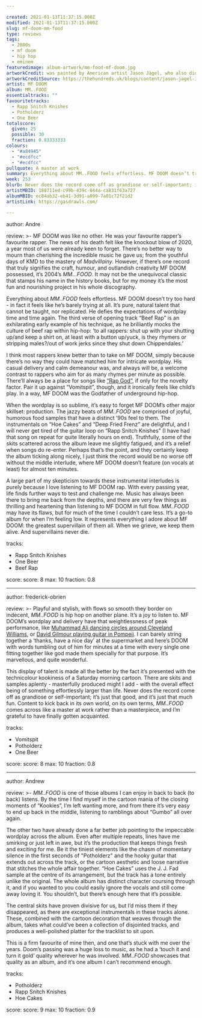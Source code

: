 ```yaml
---

created: 2021-01-13T11:37:15.000Z
modified: 2021-01-13T11:37:15.000Z
slug: mf-doom-mm-food
type: reviews
tags:
  - 2000s
  - mf doom
  - hip hop
  - eminem
featuredimage: album-artwork/mm-food-mf-doom.jpg
artworkCredit: was painted by American artist Jason Jägel, who also did the “Hoe Cakes” single cover.
artworkCreditSource: https://thehundreds.uk/blogs/content/jason-jagel-interview/
artist: MF DOOM
album: MM..FOOD
essentialtracks: ""
favouritetracks:
  - Rapp Snitch Knishes
  - Potholderz
  - One Beer
totalscore:
  given: 25
  possible: 30
  fraction: 0.83333333
colours:
  - "#a84945"
  - "#ecdfcc"
  - "#ecdfcc"
pullquote: A master at work
summary: Everything about MM..FOOD feels effortless. MF DOOM doesn’t try too hard - in fact it feels like he’s barely trying at all. It’s pure, natural talent that cannot be taught, nor replicated. He defies the expectations of wordplay time and time again.
week: 253
blurb: Never does the record come off as grandiose or self-important; it’s just that good, and it’s just that much fun. Not a masterpiece, but a master at work.
artistMBID: 188711ed-c99b-439c-844a-ca831f63a727
albumMBID: ec84ab32-eb41-3d91-a099-7a01c72f21d2
artistLink: https://gasdrawls.com/

---
```


author: Andre

review: >-
  MF DOOM was like no other. He was your favourite rapper’s favourite rapper. The news of his death felt like the knockout blow of 2020, a year most of us were already keen to forget. There’s no better way to mourn than cherishing the incredible music he gave us; from the youthful days of KMD to the mastery of *Madvillainy*. However, if there’s one record that truly signifies the craft, humour, and outlandish creativity MF DOOM possessed, it’s 2004’s *MM...FOOD*. It may not be the unequivocal classic that stamps his name in the history books, but for my money it’s the most fun and nourishing project in his whole discography.

  Everything about *MM..FOOD* feels effortless. MF DOOM doesn’t try too hard - in fact it feels like he’s barely trying at all. It’s pure, natural talent that cannot be taught, nor replicated. He defies the expectations of wordplay time and time again. The third verse of opening track “Beef Rap” is an exhilarating early example of his technique, as he brilliantly mocks the culture of beef rap within hip-hop: ‘to all rappers: shut up with your shutting up/and keep a shirt on, at least with a button up/yuck, is they rhymers or stripping males?/out of work jerks since they shut down Chippendales.’

  I think most rappers knew better than to take on MF DOOM, simply because there’s no way they could have matched him for intricate wordplay. His casual delivery and calm demeanour was, and always will be, a welcome contrast to rappers who aim for as many rhymes per minute as possible. There’ll always be a place for songs like [“Rap God”](https://www.youtube.com/watch?v=XbGs_qK2PQA&ab_channel=EminemVEVO), if only for the novelty factor. Pair it up against “Vomitspit”, though, and it ironically feels like child’s play. In a way, MF DOOM was the Godfather of underground hip-hop.

  When the wordplay is so sublime, it’s easy to forget MF DOOM’s other major skillset: production. The jazzy beats of *MM..FOOD* are comprised of joyful, humorous food samples that have a distinct ’90s feel to them. The instrumentals on “Hoe Cakes” and “Deep Fried Frenz” are delightful, and I will never get tired of the guitar loop on “Rapp Snitch Knishes” (I have had that song on repeat for quite literally hours on end). Truthfully, some of the skits scattered across the album leave me slightly fatigued, and it’s a relief when songs do re-enter. Perhaps that’s the point, and they certainly keep the album ticking along nicely, I just think the record would be no worse off without the middle interlude, where MF DOOM doesn’t feature (on vocals at least) for almost ten minutes.

  A large part of my skepticism towards these instrumental interludes is purely because I love listening to MF DOOM rap. With every passing year, life finds further ways to test and challenge me. Music has always been there to bring me back from the depths, and there are very few things as thrilling and heartening than listening to MF DOOM in full flow. *MM..FOOD* may have its flaws, but for much of the time I couldn’t care less. It’s a go-to album for when I’m feeling low. It represents everything I adore about MF DOOM: the greatest supervillain of them all. When we grieve, we keep them alive. And supervillains never die.

tracks:
  - Rapp Snitch Knishes
  - One Beer
  - Beef Rap

score:
  score: 8
  max: 10
  fraction: 0.8

---

author: frederick-obrien

review: >-
  Playful and stylish, with flows so smooth they border on indecent, *MM..FOOD* is hip hop on another plane. It’s a joy to listen to. MF DOOM’s wordplay and delivery have that weightlessness of peak performance, like [Muhammad Ali dancing circles around Cleveland Williams](https://www.youtube.com/watch?v=oJUzl0aFHZw), or [David Gilmour playing guitar in Pompeii](https://www.youtube.com/watch?v=y-E7_VHLvkE). I can barely string together a ‘thanks, have a nice day’ at the supermarket and here’s DOOM with words tumbling out of him for minutes at a time with every single one fitting together like god made them specially for that purpose. It’s marvellous, and quite wonderful.

  This display of talent is made all the better by the fact it’s presented with the technicolour kookiness of a Saturday morning cartoon. There are skits and samples aplenty - masterfully produced might I add - with the overall effect being of something effortlessly larger than life. Never does the record come off as grandiose or self-important; it’s just that good, and it’s just that much fun. Content to kick back in its own world, on its own terms, *MM..FOOD* comes across like a master at work rather than a masterpiece, and I’m grateful to have finally gotten acquainted.

tracks:
  - Vomitspit
  - Potholderz
  - One Beer

score:
  score: 8
  max: 10
  fraction: 0.8

---

author: Andrew

review: >-
  *MM..FOOD* is one of those albums I can enjoy in back to back (to back) listens. By the time I find myself in the cartoon mania of the closing moments of “Kookies”, I’m left wanting more, and from there it’s very easy to end up back in the middle, listening to ramblings about “Gumbo” all over again.

  The other two have already done a far better job pointing to the impeccable wordplay across the album. Even after multiple repeats, lines have me smirking or just left in awe, but it’s the production that keeps things fresh and exciting for me. Be it the tiniest elements like the chasm of momentary silence in the first seconds of "Potholderz" and the hooky guitar that extends out across the track, or the cartoon aesthetic and loose narrative that stitches the whole affair together. “Hoe Cakes” uses the J. J. Fad sample at the centre of its arrangement, but the track has a tone entirely unlike the original. The whole album has distinct character coursing through it, and if you wanted to you could easily ignore the vocals and still come away loving it. You shouldn’t, but there’s enough here that it’s possible.

  The central skits have proven divisive for us, but I’d miss them if they disappeared, as there are exceptional instrumentals in these tracks alone. These, combined with the cartoon decoration that weaves through the album, takes what could’ve been a collection of disjointed tracks, and produces a well-polished platter for the tracklist to sit upon.

  This is a firm favourite of mine then, and one that’s stuck with me over the years. Doom’s passing was a huge loss to music, as he had a ‘touch it and turn it gold’ quality wherever he was involved. *MM..FOOD* showcases that quality as an album, and it’s one album I can’t recommend enough.

tracks:
  - Potholderz
  - Rapp Snitch Knishes
  - Hoe Cakes

score:
  score: 9
  max: 10
  fraction: 0.9
